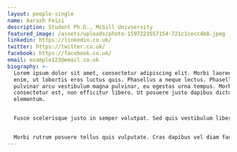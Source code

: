 ```yaml
---
layout: people-single
name: Aarash Feizi
description: Student Ph.D., McGill Univsersity
featured_image: /assets/uploads/photo-1597223557154-721c1cecc4b0.jpeg
linkedin: https://linkedin.co.uk/
twitter: https://twitter.co.uk/
facebook: https://facebook.co.uk/
email: example123@email.co.uk
biography: >-
  Lorem ipsum dolor sit amet, consectetur adipiscing elit. Morbi laoreet nunc
  enim, ut lobortis eros luctus quis. Phasellus a neque lectus. Phasellus
  pulvinar arcu vestibulum magna pulvinar, eu egestas urna tempus. Morbi eget
  consectetur est, non efficitur libero. Ut posuere justo dapibus dictum
  elementum.


  Fusce scelerisque justo in semper volutpat. Sed quis vestibulum libero. Fusce varius tortor massa, at mollis tortor lacinia vitae. Proin a gravida augue. Donec aliquam quam facilisis egestas gravida. Cras tincidunt nisl ut dui imperdiet vehicula. Quisque eu nibh vulputate, fringilla augue in, euismod arcu.


  Morbi rutrum posuere tellus quis vulputate. Cras dapibus vel diam facilisis pretium. Maecenas porta aliquam convallis. Morbi elit nisl, interdum vitae felis in, egestas maximus nibh. Nulla accumsan eros eu blandit ullamcorper.
---
```

